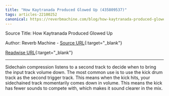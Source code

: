 ```yaml
---
title: "How Kaytranada Produced Glowed Up (435809537)"
tags: articles-22100252
canonical: https://reverbmachine.com/blog/how-kaytranada-produced-glowed-up/
---
```


Source Title: How Kaytranada Produced Glowed Up

Author: Reverb Machine - [Source URL](https://reverbmachine.com/blog/how-kaytranada-produced-glowed-up/){:target="_blank"}

[Readwise URL](https://readwise.io/open/435809537){:target="_blank"}

---

Sidechain compression listens to a second track to decide when to bring the input track volume down. The most common use is to use the kick drum track as the second trigger track. This means when the kick hits, your sidechained track momentarily comes down in volume. This means the kick has fewer sounds to compete with, which makes it sound clearer in the mix.
